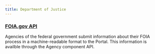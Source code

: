 ```yaml
---
title: Department of Justice
---
```


### [FOIA.gov API](https://www.foia.gov/developer/)
Agencies of the federal government submit information about their FOIA process in a machine-readable format to the Portal. This information is availble through the Agency component API. 



